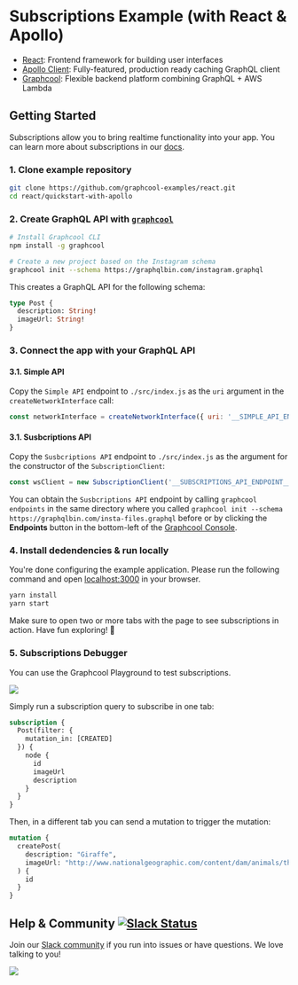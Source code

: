 # Subscriptions Example (with React & Apollo)

* [React](https://facebook.github.io/react/): Frontend framework for building user interfaces
* [Apollo Client](https://github.com/apollographql/apollo-client): Fully-featured, production ready caching GraphQL client
* [Graphcool](https://www.graph.cool): Flexible backend platform combining GraphQL + AWS Lambda

## Getting Started

Subscriptions allow you to bring realtime functionality into your app. You can learn more about subscriptions in our [docs](https://www.graph.cool/docs/reference/simple-api/subscriptions-aip7oojeiv/).


### 1. Clone example repository

```sh
git clone https://github.com/graphcool-examples/react.git
cd react/quickstart-with-apollo
```

### 2. Create GraphQL API with [`graphcool`](https://www.npmjs.com/package/graphcool)

```sh
# Install Graphcool CLI
npm install -g graphcool

# Create a new project based on the Instagram schema
graphcool init --schema https://graphqlbin.com/instagram.graphql 
```

This creates a GraphQL API for the following schema:

```graphql
type Post {
  description: String!
  imageUrl: String!
}
```

### 3. Connect the app with your GraphQL API

#### 3.1. Simple API

Copy the `Simple API` endpoint to `./src/index.js` as the `uri` argument in the `createNetworkInterface` call:

```js
const networkInterface = createNetworkInterface({ uri: '__SIMPLE_API_ENDPOINT__' })
```

#### 3.1. Susbcriptions API

Copy the `Susbcriptions API` endpoint to `./src/index.js` as the argument for the constructor of the `SubscriptionClient`:

```js
const wsClient = new SubscriptionClient('__SUBSCRIPTIONS_API_ENDPOINT__')
```

You can obtain the `Susbcriptions API` endpoint by calling `graphcool endpoints` in the same directory where you called `graphcool init --schema https://graphqlbin.com/insta-files.graphql` before or by clicking the **Endpoints** button in the bottom-left of the [Graphcool Console](https://console.graph.cool).

### 4. Install dedendencies & run locally

You're done configuring the example application. Please run the following command and open [localhost:3000](http://localhost:3000) in your browser. 

```sh
yarn install
yarn start
```

Make sure to open two or more tabs with the page to see subscriptions in action. Have fun exploring! 🎉

### 5. Subscriptions Debugger

You can use the Graphcool Playground to test subscriptions.

![](http://graphcool-random.s3.amazonaws.com/images/subscriptions.gif)

Simply run a subscription query to subscribe in one tab:

```graphql
subscription {
  Post(filter: {
    mutation_in: [CREATED]
  }) {
    node {
      id
      imageUrl
      description
    }
  }
}
```

Then, in a different tab you can send a mutation to trigger the mutation:

```graphql
mutation {
  createPost(
    description: "Giraffe",
    imageUrl: "http://www.nationalgeographic.com/content/dam/animals/thumbs/rights-exempt/mammals/g/giraffe_thumb.JPG",
  ) {
    id
  }
}
```

## Help & Community [![Slack Status](https://slack.graph.cool/badge.svg)](https://slack.graph.cool)

Join our [Slack community](http://slack.graph.cool/) if you run into issues or have questions. We love talking to you!

![](http://i.imgur.com/5RHR6Ku.png)
